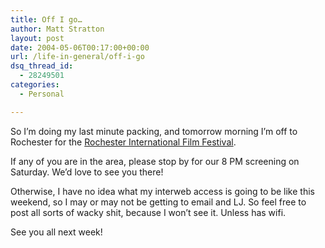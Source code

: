 ```yaml
---
title: Off I go…
author: Matt Stratton
layout: post
date: 2004-05-06T00:17:00+00:00
url: /life-in-general/off-i-go
dsq_thread_id:
  - 28249501
categories:
  - Personal

---
```

So I&#8217;m doing my last minute packing, and tomorrow morning I&#8217;m off to Rochester for the <a href="http://www.rochesterfilmfest.org" target="_blank">Rochester International Film Festival</a>.

If any of you are in the area, please stop by for our 8 PM screening on Saturday. We&#8217;d love to see you there!

Otherwise, I have no idea what my interweb access is going to be like this weekend, so I may or may not be getting to email and LJ. So feel free to post all sorts of wacky shit, because I won&#8217;t see it. Unless has wifi.

See you all next week!
